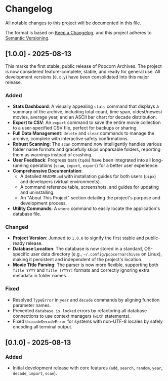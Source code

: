 # Changelog

All notable changes to this project will be documented in this file.

The format is based on [Keep a Changelog](https://keepachangelog.com/en/1.0.0/),
and this project adheres to [Semantic Versioning](https://semver.org/spec/v2.0.0.html).

## [1.0.0] - 2025-08-13

This marks the first stable, public release of Popcorn Archives. The project is now considered feature-complete, stable, and ready for general use. All development versions (`0.x.y`) have been consolidated into this major release.

### Added

-   **Stats Dashboard**: A visually appealing `stats` command that displays a summary of the archive, including total count, time span, oldest/newest movies, average year, and an ASCII bar chart for decade distribution.
-   **Export to CSV**: An `export` command to save the entire movie collection to a user-specified CSV file, perfect for backups or sharing.
-   **Full Data Management**: `delete` and `clear` commands to manage the archive, complete with interactive safety confirmations.
-   **Robust Scanning**: The `scan` command now intelligently handles various folder name formats and gracefully skips unparsable folders, reporting them as warnings instead of crashing.
-   **User Feedback**: Progress bars (`tqdm`) have been integrated into all long-running operations (`scan`, `import`, `export`) for a better user experience.
-   **Comprehensive Documentation**:
    -   A detailed `README.md` with installation guides for both users (`pipx`) and developers (virtual environments).
    -   A command reference table, screenshots, and guides for updating and uninstalling.
    -   An "About This Project" section detailing the project's purpose and development process.
-   **Utility Commands**: A `where` command to easily locate the application's database file.

### Changed

-   **Project Version**: Jumped to `1.0.0` to signify the first stable and public-ready release.
-   **Database Location**: The database is now stored in a standard, OS-specific user data directory (e.g., `~/.config/popcornarchives` on Linux), making it persistent and independent of the project's location.
-   **Movie Title Parsing**: The parser is now more flexible, supporting both `Title YYYY` and `Title (YYYY)` formats and correctly ignoring extra metadata in folder names.

### Fixed

-   Resolved `TypeError` in `year` and `decade` commands by aligning function parameter names.
-   Prevented `database is locked` errors by refactoring all database connections to use context managers (`with` statements).
-   Fixed `UnicodeDecodeError` for systems with non-UTF-8 locales by safely encoding all terminal output.

## [0.1.0] - 2025-08-13

### Added

-   Initial development release with core features (`add`, `search`, `random`, `year`, `decade`, `import`, `scan`).